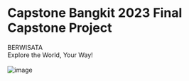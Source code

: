 # Capstone Bangkit 2023 Final Capstone Project
BERWISATA <br />
Explore the World, Your Way! <br />
<br />
![image](https://github.com/aaaqnes/Capstone-Bangkit/assets/70590066/6fe0363b-f394-4ecf-ada2-274fb31ad519)<br />
